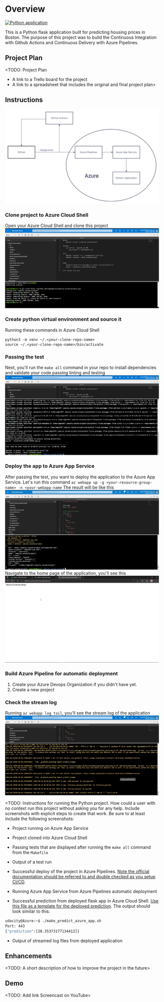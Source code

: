 # Overview

[![Python application](https://github.com/compimprove/udacity-second-project/actions/workflows/python-app.yml/badge.svg)](https://github.com/compimprove/udacity-second-project/actions/workflows/python-app.yml)

This is a Python flask application built for predicting housing prices in Boston. The purpose of this project was to build the Continuous Integration with Github Actions and Continuous Delivery with Azure Pipelines.

## Project Plan
<TODO: Project Plan

* A link to a Trello board for the project
* A link to a spreadsheet that includes the original and final project plan>

## Instructions

![Architectural Diagram](image/Azure%20CI_CD.jpg)

### Clone project to Azure Cloud Shell
Open your Azure Cloud Shell and clone this project
![Clone project](image/clone%20udacity%20second.png)
### Create python virtual environment and source it
Running these commands in Azure Cloud Shell 
```
python3 -m venv ~/.<your-clone-repo-name>
source ~/.<your-clone-repo-name>/bin/activate
```
### Passing the test
Next, you'll run the `make all` command in your repo to install dependencies and validate your code passing linting and testing
![Testing](image/testing.png)

### Deploy the app to Azure App Service
After passing the test, you want to deploy the application to the Azure App Service. Let's run this command
`az webapp up -g <your-resource-group-name> -n <your-webapp-name`
The result will be like this
![Deploying](image/deploy%20to%20azure%20app%20service.png)
Navigate to the home page of the application, you'll see this
![Testing](image/homepage-az-webapp-deploy.png)


### Build Azure Pipeline for automatic deployment
1. Create your Azure Devops Organization if you didn't have yet.
2. Create a new project

### Check the stream log
Running `az webapp log tail`, you'll see the stream log of the application
![Testing](image/log%20tail.png)

<TODO:  Instructions for running the Python project.  How could a user with no context run this project without asking you for any help.  Include screenshots with explicit steps to create that work. Be sure to at least include the following screenshots:

* Project running on Azure App Service

* Project cloned into Azure Cloud Shell

* Passing tests that are displayed after running the `make all` command from the `Makefile`

* Output of a test run

* Successful deploy of the project in Azure Pipelines.  [Note the official documentation should be referred to and double checked as you setup CI/CD](https://docs.microsoft.com/en-us/azure/devops/pipelines/ecosystems/python-webapp?view=azure-devops).

* Running Azure App Service from Azure Pipelines automatic deployment

* Successful prediction from deployed flask app in Azure Cloud Shell.  [Use this file as a template for the deployed prediction](https://github.com/udacity/nd082-Azure-Cloud-DevOps-Starter-Code/blob/master/C2-AgileDevelopmentwithAzure/project/starter_files/flask-sklearn/make_predict_azure_app.sh).
The output should look similar to this:

```bash
udacity@Azure:~$ ./make_predict_azure_app.sh
Port: 443
{"prediction":[20.35373177134412]}
```

* Output of streamed log files from deployed application

> 

## Enhancements

<TODO: A short description of how to improve the project in the future>

## Demo 

<TODO: Add link Screencast on YouTube>


